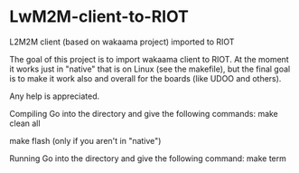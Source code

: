 # LwM2M-client-to-RIOT
L2M2M client (based on wakaama project) imported to RIOT

The goal of this project is to import wakaama client to RIOT.
At the moment it works just in "native" that is on Linux (see the makefile), but the final goal is to make it work also and overall for the boards (like UDOO and others).

Any help is appreciated.


Compiling
Go into the directory and give the following commands:
make clean all

make flash (only if you aren't in "native")

Running
Go into the directory and give the following command:
make term
